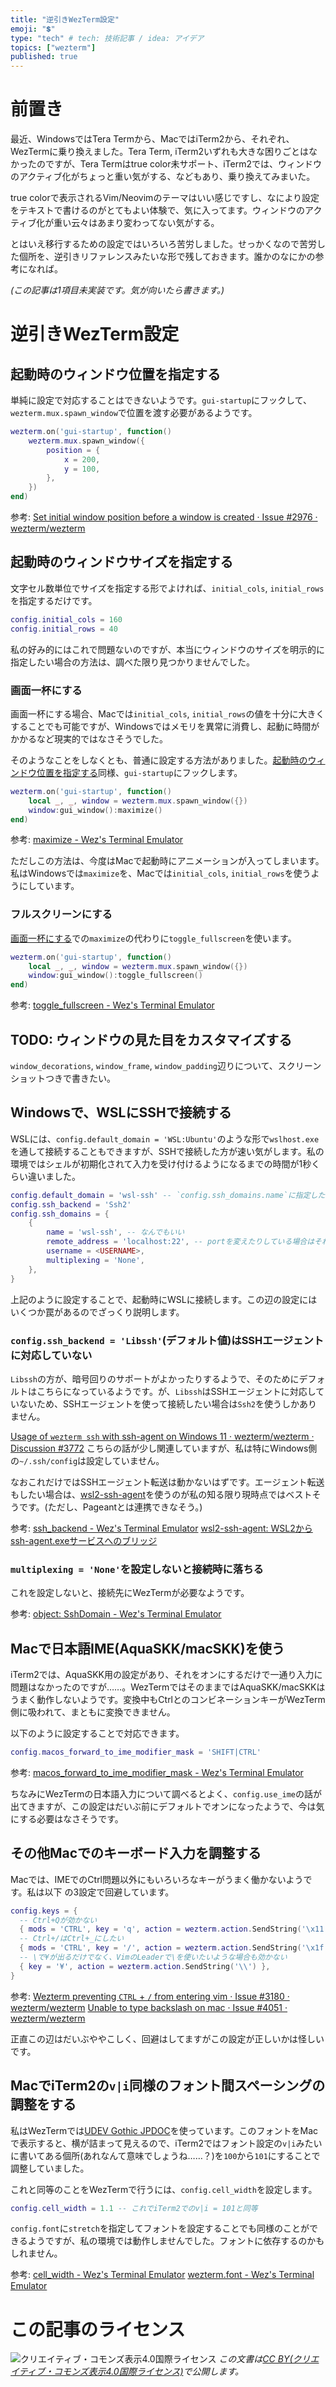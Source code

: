 ```yaml
---
title: "逆引きWezTerm設定"
emoji: "💲"
type: "tech" # tech: 技術記事 / idea: アイデア
topics: ["wezterm"]
published: true
---
```


前置き
================================================================================

最近、WindowsではTera Termから、MacではiTerm2から、それぞれ、WezTermに乗り換えました。Tera Term, iTerm2いずれも大きな困りごとはなかったのですが、Tera Termはtrue color未サポート、iTerm2では、ウィンドウのアクティブ化がちょっと重い気がする、などもあり、乗り換えてみまいた。

true colorで表示されるVim/Neovimのテーマはいい感じですし、なにより設定をテキストで書けるのがとてもよい体験で、気に入ってます。ウィンドウのアクティブ化が重い云々はあまり変わってない気がする。

とはいえ移行するための設定ではいろいろ苦労しました。せっかくなので苦労した個所を、逆引きリファレンスみたいな形で残しておきます。誰かのなにかの参考になれば。

*(この記事は1項目未実装です。気が向いたら書きます。)*


逆引きWezTerm設定
================================================================================

起動時のウィンドウ位置を指定する
--------------------------------------------------------------------------------

単純に設定で対応することはできないようです。`gui-startup`にフックして、`wezterm.mux.spawn_window`で位置を渡す必要があるようです。

```lua
wezterm.on('gui-startup', function()
    wezterm.mux.spawn_window({
        position = {
            x = 200,
            y = 100,
        },
    })
end)
```

参考: [Set initial window position before a window is created · Issue #2976 · wezterm/wezterm](https://github.com/wezterm/wezterm/issues/2976#issuecomment-1419492777)


起動時のウィンドウサイズを指定する
--------------------------------------------------------------------------------

文字セル数単位でサイズを指定する形でよければ、`initial_cols`, `initial_rows`を指定するだけです。

```lua
config.initial_cols = 160
config.initial_rows = 40
```

私の好み的にはこれで問題ないのですが、本当にウィンドウのサイズを明示的に指定したい場合の方法は、調べた限り見つかりませんでした。


### 画面一杯にする

画面一杯にする場合、Macでは`initial_cols`, `initial_rows`の値を十分に大きくすることでも可能ですが、Windowsではメモリを異常に消費し、起動に時間がかかるなど現実的ではなさそうでした。

そのようなことをしなくとも、普通に設定する方法がありました。[起動時のウィンドウ位置を指定する](#起動時のウィンドウ位置を指定する)同様、`gui-startup`にフックします。

```lua
wezterm.on('gui-startup', function()
    local _, _, window = wezterm.mux.spawn_window({})
    window:gui_window():maximize()
end)
```

参考: [maximize - Wez's Terminal Emulator](https://wezterm.org/config/lua/window/maximize.html)

ただしこの方法は、今度はMacで起動時にアニメーションが入ってしまいます。私はWindowsでは`maximize`を、Macでは`initial_cols`, `initial_rows`を使うようにしています。


### フルスクリーンにする

[画面一杯にする](#画面一杯にする)での`maximize`の代わりに`toggle_fullscreen`を使います。

```lua
wezterm.on('gui-startup', function()
    local _, _, window = wezterm.mux.spawn_window({})
    window:gui_window():toggle_fullscreen()
end)
```

参考: [toggle_fullscreen - Wez's Terminal Emulator](https://wezterm.org/config/lua/window/toggle_fullscreen.html)


TODO: ウィンドウの見た目をカスタマイズする
--------------------------------------------------------------------------------

`window_decorations`, `window_frame`, `window_padding`辺りについて、スクリーンショットつきで書きたい。


Windowsで、WSLにSSHで接続する
--------------------------------------------------------------------------------

WSLには、`config.default_domain = 'WSL:Ubuntu'`のような形で`wslhost.exe`を通して接続することもできますが、SSHで接続した方が速い気がします。私の環境ではシェルが初期化されて入力を受け付けるようになるまでの時間が1秒くらい違いました。

```lua
config.default_domain = 'wsl-ssh' -- `config.ssh_domains.name`に指定したものを
config.ssh_backend = 'Ssh2'
config.ssh_domains = {
    {
        name = 'wsl-ssh', -- なんでもいい
        remote_address = 'localhost:22', -- portを変えたりしている場合はそれに合わせる
        username = <USERNAME>,
        multiplexing = 'None',
    },
}
```

上記のように設定することで、起動時にWSLに接続します。この辺の設定にはいくつか罠があるのでざっくり説明します。


### `config.ssh_backend = 'Libssh'`(デフォルト値)はSSHエージェントに対応していない

`Libssh`の方が、暗号回りのサポートがよかったりするようで、そのためにデフォルトはこちらになっているようです。が、`Libssh`はSSHエージェントに対応していないため、SSHエージェントを使って接続したい場合は`Ssh2`を使うしかありません。

[Usage of `wezterm ssh` with ssh-agent on Windows 11 · wezterm/wezterm · Discussion #3772](https://github.com/wezterm/wezterm/discussions/3772) こちらの話が少し関連していますが、私は特にWindows側の`~/.ssh/config`は設定していません。

なおこれだけではSSHエージェント転送は動かないはずです。エージェント転送もしたい場合は、[wsl2-ssh-agent](https://github.com/mame/wsl2-ssh-agent)を使うのが私の知る限り現時点ではベストそうです。(ただし、Pageantとは連携できなそう。)

参考:
[ssh_backend - Wez's Terminal Emulator](https://wezterm.org/config/lua/config/ssh_backend.html)
[wsl2-ssh-agent: WSL2からssh-agent.exeサービスへのブリッジ](https://zenn.dev/mametter/articles/49a2b505ec0275)


### `multiplexing = 'None'`を設定しないと接続時に落ちる

これを設定しないと、接続先にWezTermが必要なようです。

参考: [object: SshDomain - Wez's Terminal Emulator](https://wezterm.org/config/lua/SshDomain.html)


Macで日本語IME(AquaSKK/macSKK)を使う
--------------------------------------------------------------------------------

iTerm2では、AquaSKK用の設定があり、それをオンにするだけで一通り入力に問題はなかったのですが……。WezTermではそのままではAquaSKK/macSKKはうまく動作しないようです。変換中もCtrlとのコンビネーションキーがWezTerm側に吸われて、まともに変換できません。

以下のように設定することで対応できます。

```lua
config.macos_forward_to_ime_modifier_mask = 'SHIFT|CTRL'
```

参考: [macos_forward_to_ime_modifier_mask - Wez's Terminal Emulator](https://wezterm.org/config/lua/config/macos_forward_to_ime_modifier_mask.html)

ちなみにWezTermの日本語入力について調べるとよく、`config.use_ime`の話が出てきますが、この設定はだいぶ前にデフォルトでオンになったようで、今は気にする必要はなさそうです。


その他Macでのキーボード入力を調整する
--------------------------------------------------------------------------------

Macでは、IMEでのCtrl問題以外にもいろいろなキーがうまく働かないようです。私は以下
の3設定で回避しています。

```lua
config.keys = {
  -- Ctrl+Qが効かない
  { mods = 'CTRL', key = 'q', action = wezterm.action.SendString('\x11') },
  -- Ctrl+/はCtrl+_にしたい
  { mods = 'CTRL', key = '/', action = wezterm.action.SendString('\x1f') },
  -- \で¥が出るだけでなく、VimのLeaderで\を使いたいような場合も効かない
  { key = '¥', action = wezterm.action.SendString('\\') },
}
```

参考:
[Wezterm preventing `CTRL` + `/` from entering vim · Issue #3180 · wezterm/wezterm](https://github.com/wezterm/wezterm/issues/3180#issuecomment-1490214225)
[Unable to type backslash on mac · Issue #4051 · wezterm/wezterm](https://github.com/wezterm/wezterm/issues/4051)

正直この辺はだいぶややこしく、回避はしてますがこの設定が正しいかは怪しいです。


MacでiTerm2の`v|i`同様のフォント間スペーシングの調整をする
--------------------------------------------------------------------------------

私はWezTermでは[UDEV Gothic JPDOC](https://github.com/yuru7/udev-gothic)を使っています。このフォントをMacで表示すると、横が詰まって見えるので、iTerm2ではフォント設定の`v|i`みたいに書いてある個所(あれなんて意味でしょうね……？)を`100`から`101`にすることで調整していました。

これと同等のことをWezTermで行うには、`config.cell_width`を設定します。

```lua
config.cell_width = 1.1 -- これでiTerm2でのv|i = 101と同等
```

`config.font`に`stretch`を指定してフォントを設定することでも同様のことができるようですが、私の環境では動作しませんでした。フォントに依存するのかもしれません。

参考:
[cell_width - Wez's Terminal Emulator](https://wezterm.org/config/lua/config/cell_width.html)
[wezterm.font - Wez's Terminal Emulator](https://wezterm.org/config/lua/wezterm/font.html)


この記事のライセンス
================================================================================
![クリエイティブ・コモンズ表示4.0国際ライセンス](https://i.creativecommons.org/l/by/4.0/88x31.png)
*この文書は[CC BY(クリエイティブ・コモンズ表示4.0国際ライセンス)](http://creativecommons.org/licenses/by/4.0/)で公開します。*


